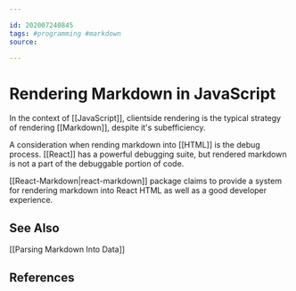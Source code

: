 ```yaml
---

id: 202007240845
tags: #programming #markdown
source:

---
```


# Rendering Markdown in JavaScript
In the context of [[JavaScript]], clientside rendering is the typical strategy of rendering [[Markdown]], despite it's subefficiency.

A consideration when rending markdown into [[HTML]] is the debug process. [[React]] has a powerful debugging suite, but rendered markdown is not a part of the debuggable portion of code.

[[React-Markdown|react-markdown]] package claims to provide a system for rendering markdown into React HTML as well as a good developer experience.

## See Also
[[Parsing Markdown Into Data]]

## References


